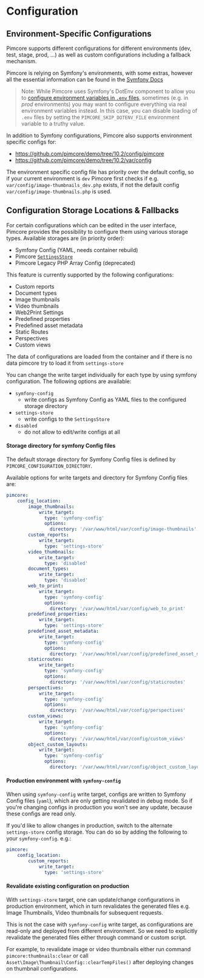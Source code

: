 # Configuration

## Environment-Specific Configurations
Pimcore supports different configurations for different environments (dev, test, stage, prod, ...) as well as custom 
configurations including a fallback mechanism. 

Pimcore is relying on Symfony's environments, with some extras, however all the essential 
information can be found in the [Symfony Docs](https://symfony.com/doc/5.2/configuration.html#configuration-environments)

> Note: While Pimcore uses Symfony's DotEnv component to allow you to 
[configure environment variables in `.env` files](https://symfony.com/doc/5.4/configuration.html#configuring-environment-variables-in-env-files), 
sometimes (e.g. in *prod* environments) you may want to configure everything via real 
environment variables instead. In this case, you can disable loading of `.env` files 
by setting the `PIMCORE_SKIP_DOTENV_FILE` environment variable to a truthy value.

In addition to Symfony configurations, Pimcore also supports environment specific configs for: 

* <https://github.com/pimcore/demo/tree/10.2/config/pimcore> 
* <https://github.com/pimcore/demo/tree/10.2/var/config>

The environment specific config file has priority over the default config, so if your 
current environment is `dev` Pimcore first checks if e.g. `var/config/image-thumbnails_dev.php`
exists, if not the default config `var/config/image-thumbnails.php` is used. 

## Configuration Storage Locations & Fallbacks
For certain configurations which can be edited in the user interface, 
Pimcore provides the possibility to configure them using various storage types. 
Available storages are (in priority order): 
- Symfony Config (YAML, needs container rebuild)
- Pimcore [`SettingsStore`](../19_Development_Tools_and_Details/42_Settings_Store.md)
- Pimcore Legacy PHP Array Config (deprecated)

This feature is currently supported by the following configurations: 
- Custom reports
- Document types
- Image thumbnails 
- Video thumbnails
- Web2Print Settings
- Predefined properties
- Predefined asset metadata
- Static Routes
- Perspectives
- Custom views

The data of configurations are loaded from the container and if there is no data pimcore try to load it from `settings-store`

You can change the write target individually for each type by using symfony configuration.
The following options are available: 
- `symfony-config` 
  - write configs as Symfony Config as YAML files to the configured storage directory
- `settings-store` 
  - write configs to the `SettingsStore`
- `disabled` 
  - do not allow to edit/write configs at all

#### Storage directory for symfony Config files

The default storage directory for Symfony Config files is defined by `PIMCORE_CONFIGURATION_DIRECTORY`.

Available options for write targets and directory for Symfony Config files are: 
```yaml
pimcore:
    config_location:
        image_thumbnails:
            write_target:
	          type: 'symfony-config'
              options:
                directory: '/var/www/html/var/config/image-thumbnails'
        custom_reports:
            write_target:
	          type: 'settings-store'
        video_thumbnails:
            write_target:
	          type: 'disabled'
        document_types:
            write_target:
	          type: 'disabled'
        web_to_print:
            write_target:
	          type: 'symfony-config'
              options:
                directory: '/var/www/html/var/config/web_to_print'
        predefined_properties:
            write_target:
	          type: 'settings-store'
        predefined_asset_metadata:
            write_target:
	          type: 'symfony-config'
              options:
                directory: '/var/www/html/var/config/predefined_asset_metadata'
        staticroutes:
            write_target:
	          type: 'symfony-config'
              options:
                directory: '/var/www/html/var/config/staticroutes'
        perspectives:
            write_target:
	          type: 'symfony-config'
              options:
                directory: '/var/www/html/var/config/perspectives'
        custom_views:
            write_target:
	          type: 'symfony-config'
              options:
                directory: '/var/www/html/var/config/custom_views'
        object_custom_layouts:
            write_target:
	          type: 'symfony-config'
              options:
                directory: '/var/www/html/var/config/object_custom_layouts'
```

#### Production environment with `symfony-config`
When using `symfony-config` write target, configs are written to Symfony Config files (`yaml`), which are only getting revalidated in debug mode. So if you're
changing configs in production you won't see any update, because these configs are read only.

If you'd like to allow changes in production, switch to the alternate `settings-store` config storage. 
You can do so by adding the following to your `symfony-config`. e.g.:
```yaml
pimcore:
    config_location:
        custom_reports:
            write_target:
	          type: 'settings-store'
```

#### Revalidate existing configuration on production
With `settings-store` target, one can update/change configurations in production environment, which in turn revalidates the generated files e.g. Image Thumbnails, Video thumbnails for subsequent requests.

This is not the case with `symfony-config` write target, as configurations are read-only and deployed from different environment. So we need to explicitly revalidate the generated files either through command or custom script. 

For example, to revalidate image or video thumbnails either run command `pimcore:thumbnails:clear` or call `Asset\Image\Thumbnail\Config::clearTempFiles()` after deploying changes on thumbnail configurations.
